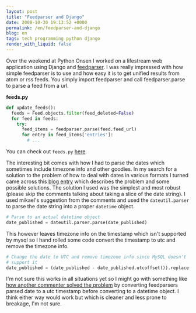 ```yaml
---
layout: post
title: "Feedparser and Django"
date: 2008-10-30 19:13:52 +0000
permalink: /en/feedparser-and-django
blog: en
tags: tech programming python django
render_with_liquid: false
---
```


Over the weekend at Python Onsen I worked on a lifestream web application using Django and [feedparser](http://www.feedparser.org/). I was really impressed with how simple feedparser is to use and how easy it is to get unified results from atom or rss feeds. You simply import feedparser and call feedparser.parse to parse a feed from a url.

**feeds.py**

```python
def update_feeds():
  feeds = Feed.objects.filter(feed_deleted=False)
  for feed in feeds:
    try:
      feed_items = feedparser.parse(feed.feed_url)
      for entry in feed_items['entries']:
        # ...
```

You can check out `feeds.py` [here](http://bitbucket.org/IanLewis/django-lifestream/src/a64fcf2090a1/dlife/lifestream/feeds.py).

The interesting bit comes with how I had to parse the dates which sometimes
include timezone info and other goodies. In my search for a solution to the
problem of how to deal with dates in various formats I turned came across this
[blog entry](http://www.deadlybloodyserious.com/2007/09/feedparser-v-django/)
which describes the problem and some possible solutions. The solution I used
was the simplest and most robust (please skip the comments talking about taking
a slice of the date string). I used mikael's suggestion from the comments and
used the `dateutil.parser` to parse the date string into a proper `datetime`
object.

```python
# Parse to an actual datetime object
date_published = dateutil.parser.parse(date_published)
```

This however leaves timezone info on the timestamp which isn't supported by
mysql so I hand rolled some code convert the timestamp to utc and remove the
timezone info.

```python
# Change the date to UTC and remove timezone info since MySQL doesn't
# support it
date_published = (date_published - date_published.utcoffset()).replace(tzinfo=None)
```

I'm not sure this works in all situations yet so I might go with something like
[how another commenter solved the
problem](http://intertwingly.net/blog/2007/09/02/Dealing-With-Dates) by
converting feedparsers parsed date to a utc timestamp before converting to a
datetime object. I think either way would work but which is cleaner and less
prone to breakage, I'm not sure.
